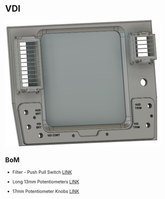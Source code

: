 # VDI

![CAD Example](cad.png)

## BoM

- Filter - Push Pull Switch [LINK](https://www.aliexpress.com/item/1005007343801175.html?spm=a2g0o.order_list.order_list_main.10.4b8e1802ASbqHO)

- Long 13mm Potentiometers [LINK](https://amzn.eu/d/cVvK1kD)

- 17mm Potentiometer Knobs [LINK](https://amzn.eu/d/1eI4sv0)